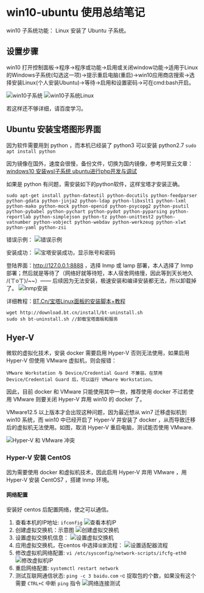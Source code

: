 # win10-ubuntu 使用总结笔记 #
win10 子系统功能： Linux 安装了 Ubuntu 子系统。

## 设置步骤 ##
win10 打开控制面板->程序->程序或功能->启用或关闭window功能->适用于Linux的Windows子系统(勾选这一项)->提示重启电脑(重启)->win10应用商店搜索->选择安装Linux(个人安装Ubuntu)->等待->启用和设置密码->可在cmd:bash开启。

![win10子系统](https://i.imgur.com/OXgbj58.png)
![win10子系统Linux](https://i.imgur.com/9LKuh8U.png)

若这样还不够详细，请百度学习。

## Ubuntu 安装宝塔图形界面 ##
因为软件需要用到 python ，而本机已经装了 python3 可以安装 python2.7 `sudo apt install python`

因为镜像在国外，速度会很慢，备份文件，切换为国内镜像，参考阿里云文章：[windows10 安装wsl子系统 ubuntu进行php开发与调试](https://yq.aliyun.com/articles/548794# "windows10 安装wsl子系统 ubuntu进行php开发与调试")

如果是 python 有问题，需安装如下的python软件，这样宝塔才安装正确。

	sudo apt-get install python-dateutil python-docutils python-feedparser python-gdata python-jinja2 python-ldap python-libxslt1 python-lxml python-mako python-mock python-openid python-psycopg2 python-psutil python-pybabel python-pychart python-pydot python-pyparsing python-reportlab python-simplejson python-tz python-unittest2 python-vatnumber python-vobject python-webdav python-werkzeug python-xlwt python-yaml python-zsi

错误示例：
![错误示例](https://i.imgur.com/h3uU0uj.png)

安装成功：
![宝塔安装成功，显示账号和密码](https://i.imgur.com/XZBsLEm.png)

登陆界面：http://127.0.0.1:8888 ，选择 lnmp 或 lamp 部署，本人选择了 lnmp 部署；然后就是等待了（网络好就等待短，本人宿舍网络慢，因此等到天长地久 /(ㄒoㄒ)/~~）—— 后续因为无法安装，极速安装和编译安装都无法，所以卸载掉了。
![lnmp安装](https://i.imgur.com/HGowgHP.png)

详细教程：[BT.Cn/宝塔Linux面板的安装脚本+教程](https://www.gigsgigscloud.com/cn/tutorials/article/bt-panel/ "BT.Cn/宝塔Linux面板的安装脚本+教程")

	wget http://download.bt.cn/install/bt-uninstall.sh
	sudo sh bt-uninstall.sh //卸载宝塔面板和服务


## Hyer-V ##
微软的虚拟化技术，安装 docker 需要启用 Hyper-V 否则无法使用，如果启用 Hyper-V 但使用 VMware 虚拟机，则会报错：

	VMware Workstation 与 Device/Credential Guard 不兼容。在禁用 Device/Credential Guard 后，可以运行 VMware Workstation。

因此，目前 docker 和 VMware 只能使用其中一款，推荐使用 docker 不过若使用 VMware 则要关闭 Hyper-V 弃用 win10 的 docker 了。

VMware12.5 以上版本才会出现这种问题，因为最近想从 win7 迁移虚拟机到 win10 系统，而 win10 中已经开启了 Hyper-V 并安装了 docker ，从而导致迁移后的虚拟机无法使用。如图，取消 Hyper-V 重启电脑，测试能否使用 VMware.

![Hyper-V 和 VMware 冲突](https://i.imgur.com/Ozo4TJI.png)

### Hyper-V 安装 CentOS ###
因为需要使用 docker 和虚拟机技术，因此启用 Hyper-V 弃用 VMware ，用Hyper-V 安装 CentOS7 ，搭建 lnmp 环境。


#### 网络配置 ####
安装好 centos 后配置网络，使之可以通信。

1. 查看本机的IP地址: `ifconfig`
![查看本机IP](https://i.imgur.com/Is1rm6T.png)
2. 创建虚拟交换机：示意图
![创建虚拟交换机](https://i.imgur.com/kZNiy14.png)
3. 设置虚拟交换机信息：
![设置虚拟交换机](https://i.imgur.com/Fr1oHw5.png)
4. 应用虚拟交换机，在centos 中选择`设置`流程：
![设置适配器流程](https://i.imgur.com/awpu0i2.png)
5. 修改虚拟机网络配置: `vi /etc/sysconfig/network-scripts/ifcfg-eth0`
![修改虚拟机IP](https://i.imgur.com/EG7MK8u.png)
6. 重启网络配置: `systemctl restart network`
7. 测试互联网通信状态: `ping -c 3 baidu.com` -c 捉取包的个数，如果没有这个需要 `CTRL+C` 中断 `ping` 指令
![网络连接测试](https://i.imgur.com/4wZ2UOP.png)

